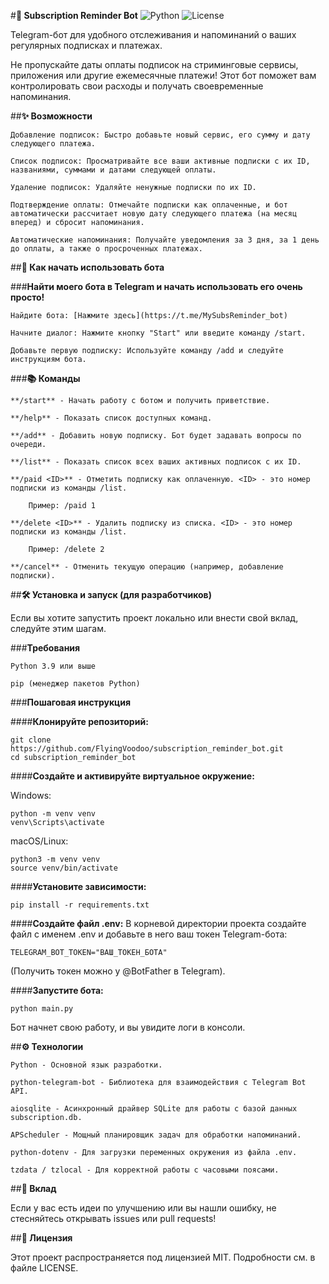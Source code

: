 #**🤖 Subscription Reminder Bot**
![Python](https://img.shields.io/badge/python-3.9+-blue.svg)
![License](https://img.shields.io/badge/license-MIT-green.svg)

Telegram-бот для удобного отслеживания и напоминаний о ваших регулярных подписках и платежах.

Не пропускайте даты оплаты подписок на стриминговые сервисы, приложения или другие ежемесячные платежи! Этот бот поможет вам контролировать свои расходы и получать своевременные напоминания.

##**✨ Возможности**

    Добавление подписок: Быстро добавьте новый сервис, его сумму и дату следующего платежа.

    Список подписок: Просматривайте все ваши активные подписки с их ID, названиями, суммами и датами следующей оплаты.

    Удаление подписок: Удаляйте ненужные подписки по их ID.

    Подтверждение оплаты: Отмечайте подписки как оплаченные, и бот автоматически рассчитает новую дату следующего платежа (на месяц вперед) и сбросит напоминания.

    Автоматические напоминания: Получайте уведомления за 3 дня, за 1 день до оплаты, а также о просроченных платежах.

##**🚀 Как начать использовать бота**

###**Найти моего бота в Telegram и начать использовать его очень просто!**

    Найдите бота: [Нажмите здесь](https://t.me/MySubsReminder_bot)

    Начните диалог: Нажмите кнопку "Start" или введите команду /start.

    Добавьте первую подписку: Используйте команду /add и следуйте инструкциям бота.

###**📚 Команды**

    **/start** - Начать работу с ботом и получить приветствие.

    **/help** - Показать список доступных команд.

    **/add** - Добавить новую подписку. Бот будет задавать вопросы по очереди.

    **/list** - Показать список всех ваших активных подписок с их ID.

    **/paid <ID>** - Отметить подписку как оплаченную. <ID> - это номер подписки из команды /list.

        Пример: /paid 1

    **/delete <ID>** - Удалить подписку из списка. <ID> - это номер подписки из команды /list.

        Пример: /delete 2

    **/cancel** - Отменить текущую операцию (например, добавление подписки).

##**🛠️ Установка и запуск (для разработчиков)**

Если вы хотите запустить проект локально или внести свой вклад, следуйте этим шагам.

###**Требования**

    Python 3.9 или выше

    pip (менеджер пакетов Python)

###**Пошаговая инструкция**

####**Клонируйте репозиторий:**

    git clone https://github.com/FlyingVoodoo/subscription_reminder_bot.git
    cd subscription_reminder_bot

####**Создайте и активируйте виртуальное окружение:**

Windows:

    python -m venv venv
    venv\Scripts\activate

macOS/Linux:

    python3 -m venv venv
    source venv/bin/activate

####**Установите зависимости:**

    pip install -r requirements.txt

####**Создайте файл .env:**
В корневой директории проекта создайте файл с именем .env и добавьте в него ваш токен Telegram-бота:

    TELEGRAM_BOT_TOKEN="ВАШ_ТОКЕН_БОТА"

(Получить токен можно у @BotFather в Telegram).

####**Запустите бота:**

    python main.py

Бот начнет свою работу, и вы увидите логи в консоли.

##**⚙️ Технологии**

    Python - Основной язык разработки.

    python-telegram-bot - Библиотека для взаимодействия с Telegram Bot API.

    aiosqlite - Асинхронный драйвер SQLite для работы с базой данных subscription.db.

    APScheduler - Мощный планировщик задач для обработки напоминаний.

    python-dotenv - Для загрузки переменных окружения из файла .env.

    tzdata / tzlocal - Для корректной работы с часовыми поясами.

##**🤝 Вклад**

Если у вас есть идеи по улучшению или вы нашли ошибку, не стесняйтесь открывать issues или pull requests!

##**📄 Лицензия**

Этот проект распространяется под лицензией MIT. Подробности см. в файле LICENSE.